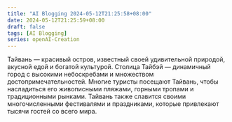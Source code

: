 ```yaml
---
title: "AI Blogging 2024-05-12T21:25:58+08:00"
date: 2024-05-12T21:25:59+08:00
draft: false
tags: [AI Blogging]
series: openAI-Creation
---
```

Тайвань — красивый остров, известный своей удивительной природой, вкусной едой и богатой культурой. Столица Тайбэй — динамичный город с высокими небоскребами и множеством достопримечательностей. Многие туристы посещают Тайвань, чтобы насладиться его живописными пляжами, горными тропами и традиционными рынками. Тайвань также славится своими многочисленными фестивалями и праздниками, которые привлекают тысячи гостей со всего мира.